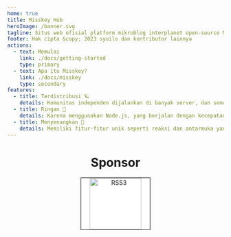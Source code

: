 ```yaml
---
home: true
title: Misskey Hub
heroImage: /banner.svg
tagline: Situs web ofisial platform mikroblog interplanet open-source Misskey
footer: Hak cipta &copy; 2023 syuilo dan kontributor lainnya
actions:
  - text: Memulai
    link: ./docs/getting-started
    type: primary
  - text: Apa itu Misskey?
    link: ./docs/misskey
    type: secondary
features:
  - title: Terdistribusi 🪐
    details: Komunitas independen dijalankan di banyak server, dan semuanya saling terhubung.
  - title: Ringan 🚀
    details: Karena menggunakan Node.js, yang berjalan dengan kecepatan tinggi, ringan bahkan saat terfederasi dengan banyak server.
  - title: Menyenangkan 🍮
    details: Memiliki fitur-fitur unik seperti reaksi dan antarmuka yang sangat dapat disesuaikan sendiri.
---
```


<ClientOnly>
	<MkParticles/>
</ClientOnly>

<div class="contents">

# Sponsor
<div class="sponsors">
	<a class="rss3" title="RSS3" href="https://rss3.io/" target="_blank"><img src="/sponsors/rss3.svg" alt="RSS3"></a>
</div>
</div>

<style>
.hero {
	position: relative;
	z-index: 2;
}

.contents {
	text-align: center;
}

.sponsors {
	text-align: center;
	margin-bottom: 32px;
}

.sponsors > .rss3 {
	display: inline-block;
	padding: 0px 20px;
	background: #fff;
	border: solid 1px #000;
}
.sponsors > .rss3 img {
	display: inline-block;
	height: 120px;
}
</style>
